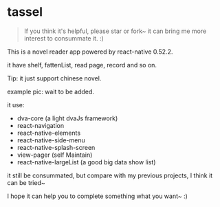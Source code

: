 # tassel

> If you think it's helpful, please star or fork~ it can bring me more interest to consummate it. :)

This is a novel reader app powered by react-native 0.52.2.

it have shelf, fattenList, read page, record and so on.

Tip: it just support chinese novel.

example pic: wait to be added.

it use:
* dva-core (a light dvaJs framework)
* react-navigation
* react-native-elements
* react-native-side-menu
* react-native-splash-screen
* view-pager (self Maintain)
* react-native-largeList (a good big data show list)

it still be consummated, but compare with my previous projects, I think it can be tried~

I hope it can help you to complete something what you want~ :)

